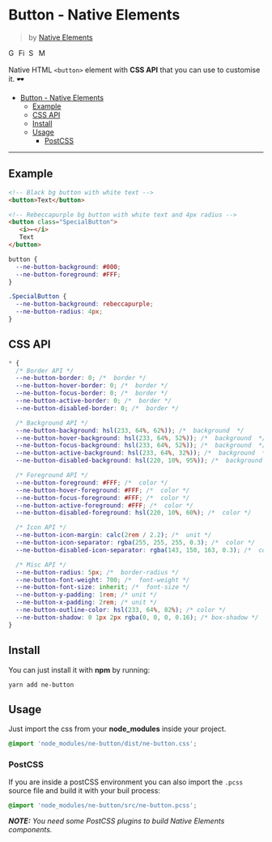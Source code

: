 # Button - Native Elements
> by [Native Elements](https://github.com/equinusocio/native-elements)

<img width="16px" alt="Google Chrome" src="https://goo.gl/U987PH">
<img width="16px" alt="Firefox" src="https://goo.gl/vNRYsH">
<img width="16px" alt="Safari" src="https://goo.gl/S1vPDZ">
<img width="16px" alt="Microsoft Edge" src="https://goo.gl/Xi8Dsz" title="💩">

Native HTML `<button>` element with **CSS API** that you can use to customise it. 🕶

<!-- TOC -->

- [Button - Native Elements](#button---native-elements)
  - [Example](#example)
  - [CSS API](#css-api)
  - [Install](#install)
  - [Usage](#usage)
    - [PostCSS](#postcss)

<!-- /TOC -->

---

## Example
```html
<!-- Black bg button with white text -->
<button>Text</button>

<!-- Rebeccapurple bg button with white text and 4px radius -->
<button class="SpecialButton">
   <i>←</i>
   Text
</button>
```

```css
button {
  --ne-button-background: #000;
  --ne-button-foreground: #FFF;
}

.SpecialButton {
  --ne-button-background: rebeccapurple;
  --ne-button-radius: 4px;
}
```

## CSS API

```css
* {
  /* Border API */
  --ne-button-border: 0; /*  border */
  --ne-button-hover-border: 0; /*  border */
  --ne-button-focus-border: 0; /*  border */
  --ne-button-active-border: 0; /*  border */
  --ne-button-disabled-border: 0; /*  border */

  /* Background API */
  --ne-button-background: hsl(233, 64%, 62%)); /*  background  */
  --ne-button-hover-background: hsl(233, 64%, 52%)); /*  background  */
  --ne-button-focus-background: hsl(233, 64%, 52%)); /*  background  */
  --ne-button-active-background: hsl(233, 64%, 32%)); /*  background  */
  --ne-button-disabled-background: hsl(220, 10%, 95%)); /*  background  */

  /* Foreground API */
  --ne-button-foreground: #FFF; /*  color */
  --ne-button-hover-foreground: #FFF; /*  color */
  --ne-button-focus-foreground: #FFF; /*  color */
  --ne-button-active-foreground: #FFF; /*  color */
  --ne-button-disabled-foreground: hsl(220, 10%, 60%); /*  color */

  /* Icon API */
  --ne-button-icon-margin: calc(2rem / 2.2); /*  unit */
  --ne-button-icon-separator: rgba(255, 255, 255, 0.3); /*  color */
  --ne-button-disabled-icon-separator: rgba(143, 150, 163, 0.3); /*  color */

  /* Misc API */
  --ne-button-radius: 5px; /*  border-radius */
  --ne-button-font-weight: 700; /*  font-weight */
  --ne-button-font-size: inherit; /*  font-size */
  --ne-button-y-padding: 1rem; /* unit */
  --ne-button-x-padding: 2rem; /* unit */
  --ne-button-outline-color: hsl(233, 64%, 82%); /* color */
  --ne-button-shadow: 0 1px 2px rgba(0, 0, 0, 0.16); /* box-shadow */
}
```


## Install

You can just install it with **npm** by running:
```
yarn add ne-button
```

## Usage
Just import the css from your **node_modules** inside your project.
```css
@import 'node_modules/ne-button/dist/ne-button.css';
```

### PostCSS
If you are inside a postCSS environment you can also import the `.pcss` source file and build it with your buil process:
```css
@import 'node_modules/ne-button/src/ne-button.pcss';
```

_**NOTE:** You need some PostCSS plugins to build Native Elements components._